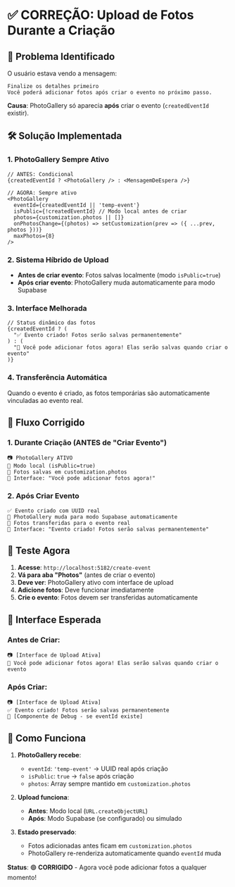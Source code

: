 # ✅ CORREÇÃO: Upload de Fotos Durante a Criação

## 🎯 **Problema Identificado**

O usuário estava vendo a mensagem:
```
Finalize os detalhes primeiro
Você poderá adicionar fotos após criar o evento no próximo passo.
```

**Causa**: PhotoGallery só aparecia **após** criar o evento (`createdEventId` existir).

## 🛠️ **Solução Implementada**

### **1. PhotoGallery Sempre Ativo**
```tsx
// ANTES: Condicional
{createdEventId ? <PhotoGallery /> : <MensagemDeEspera />}

// AGORA: Sempre ativo
<PhotoGallery
  eventId={createdEventId || 'temp-event'}
  isPublic={!createdEventId} // Modo local antes de criar
  photos={customization.photos || []}
  onPhotosChange={(photos) => setCustomization(prev => ({ ...prev, photos }))}
  maxPhotos={8}
/>
```

### **2. Sistema Híbrido de Upload**
- **Antes de criar evento**: Fotos salvas localmente (modo `isPublic=true`)
- **Após criar evento**: PhotoGallery muda automaticamente para modo Supabase

### **3. Interface Melhorada**
```tsx
// Status dinâmico das fotos
{createdEventId ? (
  "✅ Evento criado! Fotos serão salvas permanentemente"
) : (
  "📸 Você pode adicionar fotos agora! Elas serão salvas quando criar o evento"
)}
```

### **4. Transferência Automática**
Quando o evento é criado, as fotos temporárias são automaticamente vinculadas ao evento real.

## 🎯 **Fluxo Corrigido**

### **1. Durante Criação (ANTES de "Criar Evento")**
```
📷 PhotoGallery ATIVO
🔄 Modo local (isPublic=true)
💾 Fotos salvas em customization.photos
📱 Interface: "Você pode adicionar fotos agora!"
```

### **2. Após Criar Evento**
```
✅ Evento criado com UUID real
🔄 PhotoGallery muda para modo Supabase automaticamente
💾 Fotos transferidas para o evento real
📱 Interface: "Evento criado! Fotos serão salvas permanentemente"
```

## 🧪 **Teste Agora**

1. **Acesse**: `http://localhost:5182/create-event`
2. **Vá para aba "Photos"** (antes de criar o evento)
3. **Deve ver**: PhotoGallery ativo com interface de upload
4. **Adicione fotos**: Deve funcionar imediatamente
5. **Crie o evento**: Fotos devem ser transferidas automaticamente

## 📱 **Interface Esperada**

### **Antes de Criar:**
```
📷 [Interface de Upload Ativa]
📸 Você pode adicionar fotos agora! Elas serão salvas quando criar o evento
```

### **Após Criar:**
```
📷 [Interface de Upload Ativa] 
✅ Evento criado! Fotos serão salvas permanentemente
🧪 [Componente de Debug - se eventId existe]
```

## 🔄 **Como Funciona**

1. **PhotoGallery recebe**:
   - `eventId`: `'temp-event'` → UUID real após criação
   - `isPublic`: `true` → `false` após criação
   - `photos`: Array sempre mantido em `customization.photos`

2. **Upload funciona**:
   - **Antes**: Modo local (`URL.createObjectURL`)
   - **Após**: Modo Supabase (se configurado) ou simulado

3. **Estado preservado**:
   - Fotos adicionadas antes ficam em `customization.photos`
   - PhotoGallery re-renderiza automaticamente quando `eventId` muda

**Status**: 🟢 **CORRIGIDO** - Agora você pode adicionar fotos a qualquer momento!